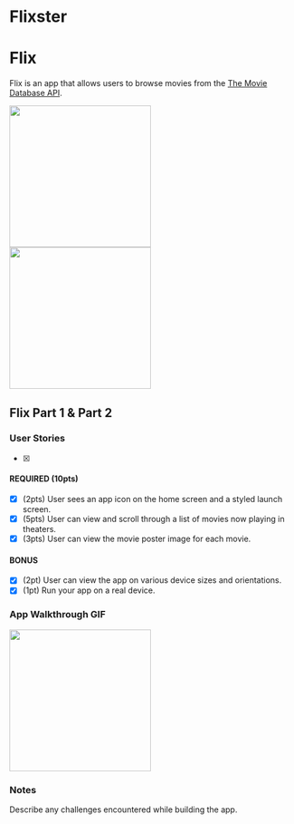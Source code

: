 # Flixster
# Flix

Flix is an app that allows users to browse movies from the [The Movie Database API](http://docs.themoviedb.apiary.io/#).


<img src="http://g.recordit.co/vx5GoIS9eV.gif" width=250><br>
<img src="http://g.recordit.co/0L4pIpxGYx.gif" width=250><br>

## Flix Part 1 & Part 2

### User Stories
 - [x] 

#### REQUIRED (10pts)
- [x] (2pts) User sees an app icon on the home screen and a styled launch screen.
- [x] (5pts) User can view and scroll through a list of movies now playing in theaters.
- [x] (3pts) User can view the movie poster image for each movie.

#### BONUS
- [x] (2pt) User can view the app on various device sizes and orientations.
- [x] (1pt) Run your app on a real device.

### App Walkthrough GIF


<img src="http://g.recordit.co/CHslwTeXBH.gif" width=250><br>

### Notes
Describe any challenges encountered while building the app.
